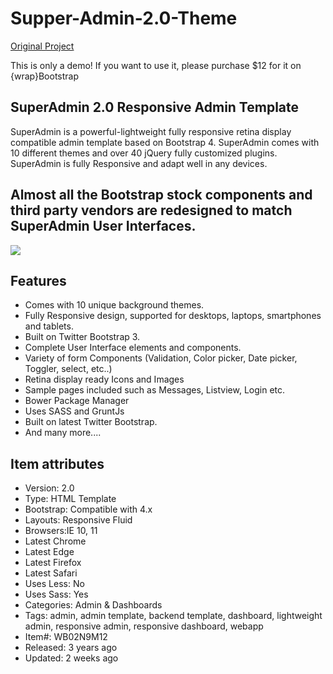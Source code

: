 # Supper-Admin-2.0-Theme

[Original Project](https://wrapbootstrap.com/theme/super-admin-responsive-template-WB02N9M12)

This is only a demo! If you want to use it, please purchase $12 for it on {wrap}Bootstrap

## SuperAdmin 2.0 Responsive Admin Template

SuperAdmin is a powerful-lightweight fully responsive retina display compatible admin template based on Bootstrap 4. 
SuperAdmin comes with 10 different themes and over 40 jQuery fully customized plugins.
SuperAdmin is fully Responsive and adapt well in any devices.

## Almost all the Bootstrap stock components and third party vendors are redesigned to match SuperAdmin User Interfaces.
![](https://d1dlf4qvtlhqrp.cloudfront.net/slurp?i=http%3A%2F%2Fbyrushan.com%2Fprojects%2Fsuper-admin%2Fimages%2Fsa-cover.jpg)

## Features

+ Comes with 10 unique background themes.
+ Fully Responsive design, supported for desktops, laptops, smartphones and tablets.
+ Built on Twitter Bootstrap 3.
+ Complete User Interface elements and components.
+ Variety of form Components (Validation, Color picker, Date picker, Toggler, select, etc..)
+ Retina display ready Icons and Images
+ Sample pages included such as Messages, Listview, Login etc.
+ Bower Package Manager
+ Uses SASS and GruntJs
+ Built on latest Twitter Bootstrap.
+ And many more....

## Item attributes
+ Version:	2.0
+ Type: HTML Template
+ Bootstrap:	Compatible with 4.x
+ Layouts: Responsive Fluid
+ Browsers:IE 10, 11
+ Latest Chrome
+ Latest Edge
+ Latest Firefox
+ Latest Safari
+ Uses Less:	No
+ Uses Sass:	Yes
+ Categories:	Admin & Dashboards
+ Tags:	admin, admin template, backend template, dashboard, lightweight admin, responsive admin, responsive dashboard, webapp
+ Item#:	WB02N9M12
+ Released:	3 years ago
+ Updated:	2 weeks ago